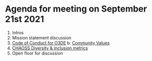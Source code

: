 # Agenda for meeting on September 21st 2021

1. Intros
2. Mission statement discussion
3. [Code of Conduct for O3DE](https://o3de.org/docs/contributing/code-of-conduct/)
  b. [Community Values](https://github.com/o3de/community/blob/main/values.md)
4. [CHAOSS Diversity & Inclusion metrics](https://chaoss.community/metrics/)
5. Open floor for discussion
